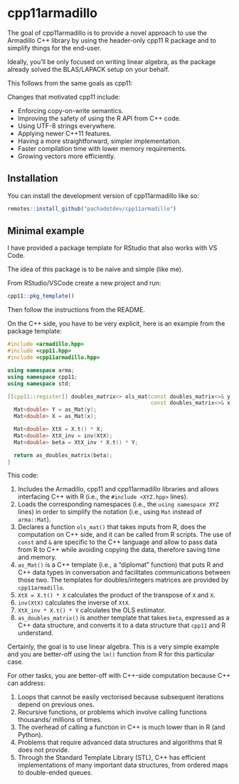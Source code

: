 
<!-- README.md is generated from README.Rmd. Please edit that file -->

# cpp11armadillo

<!-- badges: start -->

<!-- badges: end -->

The goal of cpp11armadillo is to provide a novel approach to use the
Armadillo C++ library by using the header-only cpp11 R package and to
simplify things for the end-user.

Ideally, you’ll be only focused on writing linear algebra, as the
package already solved the BLAS/LAPACK setup on your behalf.

This follows from the same goals as cpp11:

Changes that motivated cpp11 include:

  - Enforcing copy-on-write semantics.
  - Improving the safety of using the R API from C++ code.
  - Using UTF-8 strings everywhere.
  - Applying newer C++11 features.
  - Having a more straightforward, simpler implementation.
  - Faster compilation time with lower memory requirements.
  - Growing vectors more efficiently.

## Installation

You can install the development version of cpp11armadillo like so:

``` r
remotes::install_github("pachadotdev/cpp11armadillo")
```

## Minimal example

I have provided a package template for RStudio that also works with VS
Code.

The idea of this package is to be naive and simple (like me).

From RStudio/VSCode create a new project and run:

``` r
cpp11::pkg_template()
```

Then follow the instructions from the README.

On the C++ side, you have to be very explicit, here is an example from
the package template:

``` cpp
#include <armadillo.hpp>
#include <cpp11.hpp>
#include <cpp11armadillo.hpp>

using namespace arma;
using namespace cpp11;
using namespace std;

[[cpp11::register]] doubles_matrix<> ols_mat(const doubles_matrix<>& y,
                                             const doubles_matrix<>& x) {
  Mat<double> Y = as_Mat(y);
  Mat<double> X = as_Mat(x);

  Mat<double> XtX = X.t() * X;
  Mat<double> XtX_inv = inv(XtX);
  Mat<double> beta = XtX_inv * X.t() * Y;

  return as_doubles_matrix(beta);
}
```

This code:

1.  Includes the Armadillo, cpp11 and cpp11armadillo libraries and
    allows interfacing C++ with R (i.e., the `#include <XYZ.hpp>`
    lines).
2.  Loads the corresponding namespaces (i.e., the `using namespace XYZ`
    lines) in order to simplify the notation (i.e., using `Mat` instead
    of `arma::Mat`).
3.  Declares a function `ols_mat()` that takes inputs from R, does the
    computation on C++ side, and it can be called from R scripts. The
    use of `const` and `&` are specific to the C++ language and allow to
    pass data from R to C++ while avoiding copying the data, therefore
    saving time and memory.
4.  `as_Mat()` is a C++ template (i.e., a “diplomat” function) that puts
    R and C++ data types in conversation and facilitates communications
    between those two. The templates for doubles/integers matrices are
    provided by `cpp11armadillo`.
5.  `XtX = X.t() * X` calculates the product of the transpose of `X` and
    `X`.
6.  `inv(XtX)` calculates the inverse of `XtX`.
7.  `XtX_inv * X.t() * Y` calculates the OLS estimator.
8.  `as_doubles_matrix()` is another template that takes `beta`,
    expressed as a C++ data structure, and converts it to a data
    structure that `cpp11` and R understand.

Certainly, the goal is to use linear algebra. This is a very simple
example and you are better-off using the `lm()` function from R for this
particular case.

For other tasks, you are better-off with C++-side computation because
C++ can address:

1.  Loops that cannot be easily vectorised because subsequent iterations
    depend on previous ones.
2.  Recursive functions, or problems which involve calling functions
    thousands/ millions of times.
3.  The overhead of calling a function in C++ is much lower than in R
    (and Python).
4.  Problems that require advanced data structures and algorithms that R
    does not provide.
5.  Through the Standard Template Library (STL), C++ has efficient
    implementations of many important data structures, from ordered maps
    to double-ended queues.
